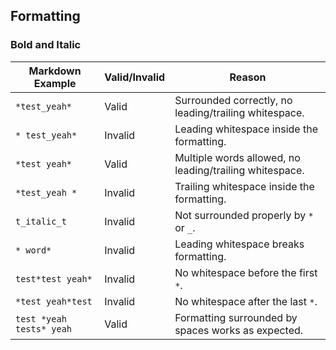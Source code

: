 ## Formatting

### Bold and Italic

| Markdown Example      | Valid/Invalid | Reason                                                                 |
|------------------------|---------------|------------------------------------------------------------------------|
| `*test_yeah*`          | Valid         | Surrounded correctly, no leading/trailing whitespace.                 |
| `* test_yeah*`         | Invalid       | Leading whitespace inside the formatting.                             |
| `*test yeah*`          | Valid         | Multiple words allowed, no leading/trailing whitespace.               |
| `*test_yeah *`         | Invalid       | Trailing whitespace inside the formatting.                            |
| `t_italic_t`           | Invalid       | Not surrounded properly by `*` or `_`.                                |
| `* word*`              | Invalid       | Leading whitespace breaks formatting.                                 |
| `test*test yeah*`      | Invalid       | No whitespace before the first `*`.                                   |
| `*test yeah*test`      | Invalid       | No whitespace after the last `*`.                                     |
| `test *yeah tests* yeah` | Valid       | Formatting surrounded by spaces works as expected.                    |
